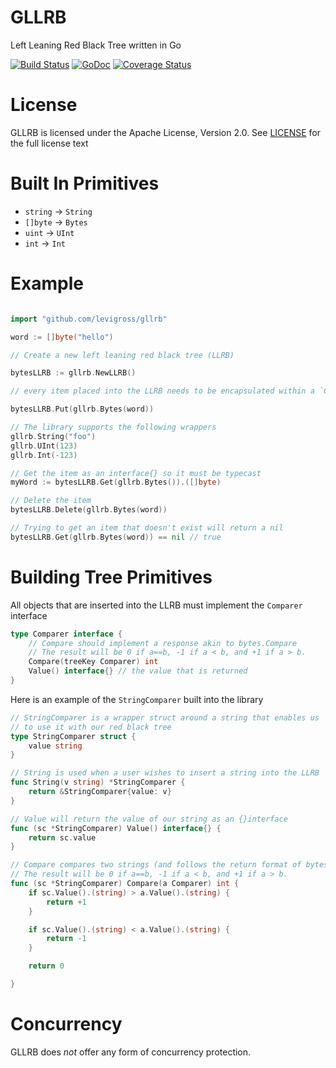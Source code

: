 # GLLRB
Left Leaning Red Black Tree written in Go

[![Build Status](https://travis-ci.org/levigross/gllrb.svg?branch=master)](https://travis-ci.org/levigross/gllrb) [![GoDoc](https://godoc.org/github.com/levigross/gllrb?status.svg)](https://godoc.org/github.com/levigross/gllrb) [![Coverage Status](https://coveralls.io/repos/levigross/gllrb/badge.svg?branch=master&service=github)](https://coveralls.io/github/levigross/gllrb?branch=master)

License
======

GLLRB is licensed under the Apache License, Version 2.0. See [LICENSE](LICENSE) for the full license text

Built In Primitives
===================

- `string` -> `String`
- `[]byte` -> `Bytes`
- `uint` -> `UInt`
- `int` -> `Int`

Example
=======

```go

import "github.com/levigross/gllrb"

word := []byte("hello")

// Create a new left leaning red black tree (LLRB)

bytesLLRB := gllrb.NewLLRB()

// every item placed into the LLRB needs to be encapsulated within a `Comparer` interface   

bytesLLRB.Put(gllrb.Bytes(word))

// The library supports the following wrappers
gllrb.String("foo")
gllrb.UInt(123)
gllrb.Int(-123)

// Get the item as an interface{} so it must be typecast
myWord := bytesLLRB.Get(gllrb.Bytes()).([]byte)

// Delete the item
bytesLLRB.Delete(gllrb.Bytes(word))

// Trying to get an item that doesn't exist will return a nil
bytesLLRB.Get(gllrb.Bytes(word)) == nil // true

```


Building Tree Primitives
========================

All objects that are inserted into the LLRB must implement the `Comparer` interface

```go
type Comparer interface {
    // Compare should implement a response akin to bytes.Compare
    // The result will be 0 if a==b, -1 if a < b, and +1 if a > b.
    Compare(treeKey Comparer) int
    Value() interface{} // the value that is returned
}
```

Here is an example of the `StringComparer` built into the library

```go
// StringComparer is a wrapper struct around a string that enables us
// to use it with our red black tree
type StringComparer struct {
	value string
}

// String is used when a user wishes to insert a string into the LLRB
func String(v string) *StringComparer {
	return &StringComparer{value: v}
}

// Value will return the value of our string as an {}interface
func (sc *StringComparer) Value() interface{} {
	return sc.value
}

// Compare compares two strings (and follows the return format of bytes.Compare)
// The result will be 0 if a==b, -1 if a < b, and +1 if a > b.
func (sc *StringComparer) Compare(a Comparer) int {
	if sc.Value().(string) > a.Value().(string) {
		return +1
	}

	if sc.Value().(string) < a.Value().(string) {
		return -1
	}

	return 0

}
```

Concurrency
===========

GLLRB does *not* offer any form of concurrency protection.
